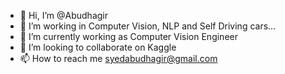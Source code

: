 - 👋 Hi, I’m @Abudhagir
- 👀 I’m working in Computer Vision, NLP and Self Driving cars...
- 🌱 I’m currently working as Computer Vision Engineer
- 💞️ I’m looking to collaborate on Kaggle
- 📫 How to reach me syedabudhagir@gmail.com

<!---
Abudhagir/Abudhagir is a ✨ special ✨ repository because its `README.md` (this file) appears on your GitHub profile.
You can click the Preview link to take a look at your changes.
--->
